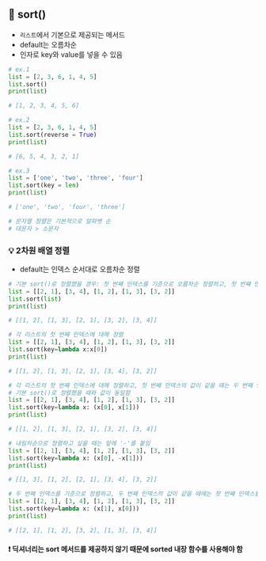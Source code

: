 ## 📌 sort()
+ ```리스트```에서 기본으로 제공되는 메서드
+ default는 오름차순
+ 인자로 key와 value를 넣을 수 있음

```python
# ex.1
list = [2, 3, 6, 1, 4, 5]
list.sort()
print(list)

# [1, 2, 3, 4, 5, 6]
```
```python
# ex.2
list = [2, 3, 6, 1, 4, 5]
list.sort(reverse = True)
print(list)

# [6, 5, 4, 3, 2, 1]
```

```python
# ex.3
list = ['one', 'two', 'three', 'four']
list.sort(key = len)
print(list)

# ['one', 'two', 'four', 'three']

# 문자열 정렬은 기본적으로 알파벳 순
# 대문자 > 소문자
```

### 💡 2차원 배열 정렬
+ default는 인덱스 순서대로 오름차순 정렬

```python
# 기본 sort()로 정렬했을 경우: 첫 번쨰 인덱스를 기준으로 오름차순 정렬하고, 첫 번쨰 인덱스의 값이 같을 경우 두 번째 인덱스를 기준으로 오름차순
list = [[2, 1], [3, 4], [1, 2], [1, 3], [3, 2]]
list.sort(list)
print(list)

# [[1, 2], [1, 3], [2, 1], [3, 2], [3, 4]]
```

```python
# 각 리스트의 첫 번째 인덱스에 대해 정렬
list = [[2, 1], [3, 4], [1, 2], [1, 3], [3, 2]]
list.sort(key=lambda x:x[0])
print(list)

# [[1, 2], [1, 3], [2, 1], [3, 4], [3, 2]]
```
```python
# 각 리스트의 첫 번째 인덱스에 대해 정렬하고, 첫 번째 인덱스의 값이 같을 때는 두 번째 인덱스를 기준으로 정렬
# 기본 sort()로 정렬했을 때와 값이 동일함
list = [[2, 1], [3, 4], [1, 2], [1, 3], [3, 2]]
list.sort(key=lambda x: (x[0], x[1]))
print(list)

# [[1, 2], [1, 3], [2, 1], [3, 2], [3, 4]]
```

```python
# 내림차순으로 정렬하고 싶을 때는 앞에 '-'를 붙임
list = [[2, 1], [3, 4], [1, 2], [1, 3], [3, 2]]
list.sort(key=lambda x: (x[0], -x[1]))
print(list)

# [[1, 3], [1, 2], [2, 1], [3, 4], [3, 2]]
```

```python
# 두 번째 인덱스를 기준으로 정렬하고, 두 번째 인덱스의 값이 같을 때에는 첫 번째 인덱스를 기준으로 정렬
list = [[2, 1], [3, 4], [1, 2], [1, 3], [3, 2]]
list.sort(key=lambda x: (x[1], x[0]))
print(list)

# [[2, 1], [1, 2], [3, 2], [1, 3], [3, 4]]
```

#### ❗ 딕셔너리는 sort 메서드를 제공하지 않기 때문에 sorted 내장 함수를 사용해야 함
